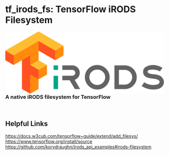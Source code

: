 # tf_irods_fs: TensorFlow iRODS Filesystem

<img align="left" title="iRODS <3 TF" width="500px" src="logo.png">

### A native iRODS filesystem for TensorFlow

<br clear="left" />

## Helpful Links

https://docs.w3cub.com/tensorflow~guide/extend/add_filesys/
https://www.tensorflow.org/install/source
https://github.com/korydraughn/irods_api_examples#irods-filesystem
